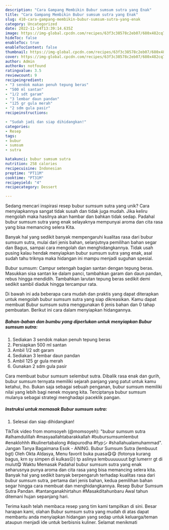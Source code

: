```yaml
---
description: "Cara Gampang Membikin Bubur sumsum sutra yang Enak"
title: "Cara Gampang Membikin Bubur sumsum sutra yang Enak"
slug: 410-cara-gampang-membikin-bubur-sumsum-sutra-yang-enak
category: Uncategorized
date: 2022-11-14T13:39:14.635Z
image: https://img-global.cpcdn.com/recipes/63f3c38578c2eb07/680x482cq70/bubur-sumsum-sutra-foto-resep-utama.jpg
hideToc: false
enableToc: true
enableTocContent: false
thumbnail: https://img-global.cpcdn.com/recipes/63f3c38578c2eb07/680x482cq70/bubur-sumsum-sutra-foto-resep-utama.jpg
cover: https://img-global.cpcdn.com/recipes/63f3c38578c2eb07/680x482cq70/bubur-sumsum-sutra-foto-resep-utama.jpg
author: Admin
authorAv: notfound
ratingvalue: 3.5
reviewcount: 9
recipeingredient:
- "3 sendok makan penuh tepung beras"
- "500 ml santan"
- "1/2 sdt garam"
- "3 lembar daun pandan"
- "125 gr gula merah"
- "2 sdm gula pasir"
recipeinstructions:

- "Sudah jadi dan siap dihidangkan!"
categories:
- Resep
tags:
- bubur
- sumsum
- sutra

katakunci: bubur sumsum sutra 
nutrition: 258 calories
recipecuisine: Indonesian
preptime: "PT11M"
cooktime: "PT31M"
recipeyield: "4"
recipecategory: Dessert

---
```





Sedang mencari inspirasi resep bubur sumsum sutra yang unik? Cara menyiapkannya sangat tidak susah dan tidak juga mudah. Jika keliru mengolah maka hasilnya akan hambar dan bahkan tidak sedap. Padahal bubur sumsum sutra yang enak selayaknya mempunyai aroma dan cita rasa yang bisa memancing selera Kita.





Banyak hal yang sedikit banyak mempengaruhi kualitas rasa dari bubur sumsum sutra, mulai dari jenis bahan, selanjutnya pemilihan bahan segar dan Bagus, sampai cara mengolah dan menghidangkannya. Tidak usah pusing kalau hendak menyiapkan bubur sumsum sutra yang enak,      asal sudah tahu triknya maka hidangan ini mampu menjadi suguhan spesial.














Bubur sumsum: Campur setengah bagian santan dengan tepung beras. Masukkan sisa santan ke dalam panci, tambahkan garam dan daun pandan, rebus hingga mendidih. Tambahkan larutan tepung beras sedikit demi sedikit sambil diaduk hingga tercampur rata.






Di bawah ini ada beberapa cara mudah dan praktis yang dapat diterapkan untuk mengolah bubur sumsum sutra yang siap dikreasikan. Kamu dapat membuat Bubur sumsum sutra menggunakan 6 jenis bahan dan 0 tahap pembuatan. Berikut ini cara dalam menyiapkan hidangannya.

<!--inarticleads1-->

##### Bahan-bahan dan bumbu yang diperlukan untuk menyiapkan Bubur sumsum sutra:

1. Sediakan 3 sendok makan penuh tepung beras
1. Persiapkan 500 ml santan
1. Ambil 1/2 sdt garam
1. Sediakan 3 lembar daun pandan
1. Ambil 125 gr gula merah
1. Gunakan 2 sdm gula pasir


Cara membuat bubur sumsum selembut sutra. Dibalik rasa enak dan gurih, bubur sumsum ternyata memiliki sejarah panjang yang patut untuk kamu ketahui, lho. Bukan saja sebagai sebuah penganan, bubur sumsum memiliki nilai yang lebih bagi nenek moyang kita. Terciptanya bubur sumsum mulanya sebagai strategi menghadapi paceklik pangan. 

<!--inarticleads2-->

##### Instruksi untuk memasak Bubur sumsum sutra:


1. Selesai dan siap dihidangkan!

TikTok video from momsoyeh (@momsoyeh): &#34;bubur sumsum sutra #alhamdulillah #masyaallahtabarakkallah #bubursumsumlembut #enaklohhh #kulinertabalong #dapurodha #fypシ #shallahualamuhammad&#34;. Jangan Tanya Bagaimana Esok - ANING. Bubur Sumsum Sutra (lembuuut bgt) Oleh Okta Aldasya, Menu favorit buka puasa😋😋 (fotonya kurang bagus, krn sy simpen di kulkas😖) tp aslinya lembuuuuuuut bgt lumerrr gt di mulut😋 Waktu Memasak Padahal bubur sumsum sutra yang enak seharusnya punya aroma dan cita rasa yang bisa memancing selera kita. Banyak hal yang sedikit banyak berpengaruh terhadap kualitas rasa dari bubur sumsum sutra, pertama dari jenis bahan, kedua pemilihan bahan segar hingga cara membuat dan menghidangkannya. Resep Bubur Sumsum Sutra Pandan. #tantanganakhirtahun #Masakditahunbaru Awal tahun ditemani hujan sepanjang hari. 

Terima kasih telah membaca resep yang tim kami tampilkan di sini. Besar harapan kami, olahan Bubur sumsum sutra yang mudah di atas dapat membantu anda menyiapkan hidangan yang sedap untuk keluarga/teman ataupun menjadi ide untuk berbisnis kuliner. Selamat menikmati
